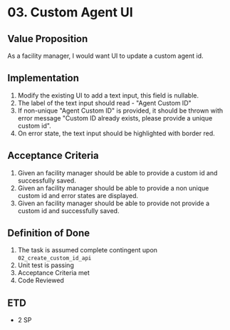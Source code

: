 # 03. Custom Agent UI

## Value Proposition

As a facility manager, I would want UI to update a custom agent id.

## Implementation

1. Modify the existing UI to add a text input, this field is nullable.
2. The label of the text input should read - "Agent Custom ID"
3. If non-unique "Agent Custom ID" is provided, it should be thrown with error message "Custom ID already exists, please provide a unique custom id".
4. On error state, the text input should be highlighted with border red.

## Acceptance Criteria

1. Given an facility manager should be able to provide a custom id and successfully saved.
2. Given an facility manager should be able to provide a non unique custom id and error states are displayed.
3. Given an facility manager should be able to provide not provide a custom id and successfully saved.

## Definition of Done

1. The task is assumed complete contingent upon `02_create_custom_id_api`
2. Unit test is passing
3. Acceptance Criteria met
4. Code Reviewed

## ETD

- 2 SP

